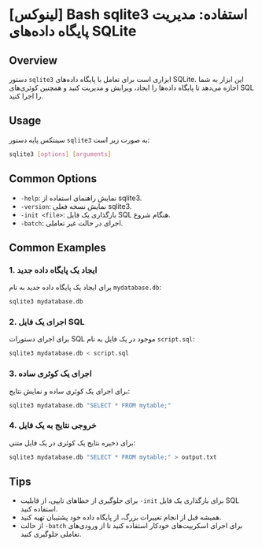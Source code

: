 # [لینوکس] Bash sqlite3 استفاده: مدیریت پایگاه داده‌های SQLite

## Overview
دستور `sqlite3` ابزاری است برای تعامل با پایگاه داده‌های SQLite. این ابزار به شما اجازه می‌دهد تا پایگاه داده‌ها را ایجاد، ویرایش و مدیریت کنید و همچنین کوئری‌های SQL را اجرا کنید.

## Usage
سینتکس پایه دستور `sqlite3` به صورت زیر است:

```bash
sqlite3 [options] [arguments]
```

## Common Options
- `-help`: نمایش راهنمای استفاده از sqlite3.
- `-version`: نمایش نسخه فعلی sqlite3.
- `-init <file>`: بارگذاری یک فایل SQL هنگام شروع.
- `-batch`: اجرای در حالت غیر تعاملی.

## Common Examples
### 1. ایجاد یک پایگاه داده جدید
برای ایجاد یک پایگاه داده جدید به نام `mydatabase.db`:

```bash
sqlite3 mydatabase.db
```

### 2. اجرای یک فایل SQL
برای اجرای دستورات SQL موجود در یک فایل به نام `script.sql`:

```bash
sqlite3 mydatabase.db < script.sql
```

### 3. اجرای یک کوئری ساده
برای اجرای یک کوئری ساده و نمایش نتایج:

```bash
sqlite3 mydatabase.db "SELECT * FROM mytable;"
```

### 4. خروجی نتایج به یک فایل
برای ذخیره نتایج یک کوئری در یک فایل متنی:

```bash
sqlite3 mydatabase.db "SELECT * FROM mytable;" > output.txt
```

## Tips
- برای جلوگیری از خطاهای تایپی، از قابلیت `-init` برای بارگذاری یک فایل SQL استفاده کنید.
- همیشه قبل از انجام تغییرات بزرگ، از پایگاه داده خود پشتیبان تهیه کنید.
- از حالت `-batch` برای اجرای اسکریپت‌های خودکار استفاده کنید تا از ورودی‌های تعاملی جلوگیری کنید.